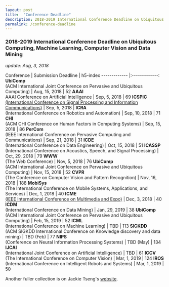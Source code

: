 ```yaml
---
layout: post
title:  "Conference Deadline"
description: 2018-2019 International Conference Deadline on Ubiquitous Computing, Machine Learning, Computer Vision and Data Mining
permalink: /conference-deadline
---
```


### 2018-2019 International Conference Deadline on Ubiquitous Computing, Machine Learning, Computer Vision and Data Mining

*update: Aug, 3, 2018*

<!--excerpt_separator-->


Conference | Submission Deadline | h5-index
------------- |:-------------:
**UbiComp** <br>(ACM International Joint Conference on Pervasive and Ubiquitous Computing) | Aug, 15, 2018 | 52
**AAAI** <br>AAAI Conference on Artificial Intelligence | Sep, 5, 2018 | 69
**ICSPIC** <br>[(International Conference on Signal Processing and Information Communications)][2] | Sep, 5, 2018 | 
**ICRA** <br>(International Conference on Robotics and Automation) | Sep, 10, 2018 | 71
**CHI** <br>(ACM CHI Conference on Human Factors in Computing Systems) | Sep, 15, 2018 | 86
**PerCom** <br>(IEEE International Conference on Pervasive Computing and Communications) | Sep, 21, 2018 | 31
**ICDE** <br>(International Conference on Data Engineering) | Oct, 15, 2018 | 51
**ICASSP** <br>(International Conference on Acoustics, Speech, and Signal Processing) | Oct, 29, 2018 | 79
**WWW** <br>(The Web Conference) | Nov, 5, 2018 | 76
**UbiComp** <br>(ACM International Joint Conference on Pervasive and Ubiquitous Computing) | Nov, 15, 2018 | 52
**CVPR** <br>(The Conference on Computer Vision and Pattern Recognition) | Nov, 16, 2018 | 188
**MobiSys** <br>(The International Conference on Mobile Systems, Applications, and Services) | Dec, 1, 2018 | 40
**ICME** <br>[(IEEE International Conference on Multimedia and Expo)][3] | Dec, 3, 2018 | 40
**ICDM** <br>(International Conference on Data Mining) | Jan, 29, 2019 | 38
**UbiComp** <br>(ACM International Joint Conference on Pervasive and Ubiquitous Computing) | Feb, 15, 2019 | 52
**ICML** <br>(International Conference on Machine Learning) | TBD | 113
**SIGKDD** <br>(ACM SIGKDD International Conference on Knowledge discovery and data mining) | TBD (Feb) | 77
**NIPS** <br>(Conference on Neural Information Processing Systems) | TBD (May) | 134
**IJCAI** <br>(International Joint Conference on Artificial Intelligence) | TBD | 61
**ICCV** <br>(The International Conference on Computer Vision) | Mar, 1, 2019 | 124
**IROS** <br>(International Conference on Intelligent Robots and Systems) | Mar, 1, 2019 | 50


Another fuller collection is on Jackie Tseng's [website][1]. 

[1]: https://jackietseng.github.io/conference_call_for_paper/2018-2019-conferences.html
[2]: http://www.icme2019.org/
[3]: http://www.icspic.com/

